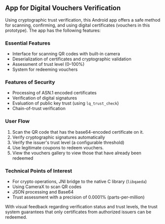 ## App for Digital Vouchers Verification

Using cryptographic trust verification, this Android app offers a safe method for scanning, confirming, and using digital certificates (vouchers in this prototype). The app has the following features:

### Essential Features

- Interface for scanning QR codes with built-in camera
- Deserialization of certificates and cryptographic validation
- Assessment of trust level (0–100%)
- System for redeeming vouchers

### Features of Security

- Processing of ASN.1 encoded certificates
- Verification of digital signatures
- Evaluation of public key trust (using `lq_trust_check`)
- Chain-of-trust verification

### User Flow

1. Scan the QR code that has the base64-encoded certificate on it.
2. Verify cryptographic signatures automatically
3. Verify the issuer's trust level (a configurable threshold)
4. Use legitimate coupons to redeem vouchers.
5. View the vouchers gallery to view those that have already been redeemed

### Technical Points of Interest

- For crypto operations, JNI bridge to the native C library (`libqaeda`)
- Using CameraX to scan QR codes
- JSON processing and Base64
- Trust assessment with a precision of 0.0001% (parts-per-million)

With visual feedback regarding verification status and trust levels, the trust system guarantees that only certificates from authorized issuers can be redeemed.
